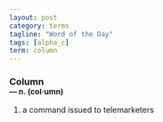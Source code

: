 ```yaml
---
layout: post
category: terms
tagline: "Word of the Day"
tags: [alpha_c]
term: column
---
```


<h3>Column<br/> <small>&mdash; n. (col<span>&middot;</span>umn)</small></h3>
<p><ol><li>a command issued to telemarketers</li>
</ol></p>
